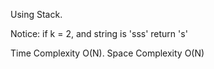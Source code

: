 Using Stack.

Notice: if k = 2, and string is 'sss' return 's'

Time Complexity O(N). Space Complexity O(N)